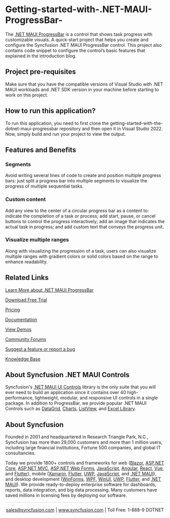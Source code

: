 # Getting-started-with-.NET-MAUI-ProgressBar-
The [.NET MAUI ProgressBar](https://www.syncfusion.com/maui-controls/maui-progressbar?utm_source=github&utm_medium=listing&utm_campaign=maui-progressbar-github-samples) is a control that shows task progress with customizable visuals. A quick-start project that helps you create and configure the Syncfusion .NET MAUI ProgressBar control. This project also contains code snippet to configure the control’s basic features that explained in the introduction blog. 

## Project pre-requisites

Make sure that you have the compatible versions of Visual Studio with .NET MAUI workloads and .NET SDK version in your machine before starting to work on this project.

## How to run this application?

To run this application, you need to first clone the getting-started-with-the-dotnet-maui-progressbar repository and then open it in Visual Studio 2022. Now, simply build and run your project to view the output.


## Features and Benefits

### Segments
Avoid writing several lines of code to create and position multiple progress bars: just split a progress bar into multiple segments to visualize the progress of multiple sequential tasks.

### Custom content
Add any view to the center of a circular progress bar as a content to: indicate the completion of a task or process; add start, pause, or cancel buttons to control the progress interactively; add an image that indicates the actual task in progress; and add custom text that conveys the progress unit.

### Visualize multiple ranges
Along with visualizing the progression of a task, users can also visualize multiple ranges with gradient colors or solid colors based on the range to enhance readability.

## Related Links

[Learn More about .NET MAUI ProgressBar](https://www.syncfusion.com/maui-controls/maui-progressbar?utm_source=github&utm_medium=listing&utm_campaign=maui-progressbar-github-samples)

[Download Free Trial](https://www.syncfusion.com/downloads/maui?utm_source=github&utm_medium=listing&utm_campaign=maui-progressbar-github-samples) 

[Pricing](https://www.syncfusion.com/sales/teamlicense?utm_source=github&utm_medium=listing&utm_campaign=maui-progressbar-github-samples) 

[Documentation](https://help.syncfusion.com/maui/circularprogressbar/getting-started?utm_source=github&utm_medium=listing&utm_campaign=maui-progressbar-github-samples) 

[View Demos](https://github.com/syncfusion/maui-demos/tree/master/MAUI/ProgressBar?utm_source=github&utm_medium=listing&utm_campaign=maui-progressbar-github-samples) 

[Community Forums](https://www.syncfusion.com/forums/maui?control=sfcircularprogressbar?utm_source=github&utm_medium=listing&utm_campaign=maui-progressbar-github-samples)

[Suggest a feature or report a bug](https://www.syncfusion.com/feedback/maui?utm_source=github&utm_medium=listing&utm_campaign=maui-progressbar-github-samples)

[Knowledge Base](https://support.syncfusion.com/kb?utm_source=github&utm_medium=listing&utm_campaign=maui-progressbar-github-samples)

## About Syncfusion .NET MAUI Controls

Syncfusion's [.NET MAUI UI Controls](https://www.syncfusion.com/maui-controls/maui-progressbar?utm_source=github&utm_medium=listing&utm_campaign=maui-progressbar-github-samples) library is the only suite that you will ever need to build an application since it contains over 40 high-performance, lightweight, modular, and responsive UI controls in a single package. In addition to ProgressBar, we provide popular .NET MAUI Controls such as [DataGrid](https://www.syncfusion.com/maui-controls/maui-datagrid?utm_source=github&utm_medium=listing&utm_campaign=maui-progressbar-github-samples), [Charts](https://www.syncfusion.com/maui-controls/maui-cartesian-charts?utm_source=github&utm_medium=listing&utm_campaign=maui-progressbar-github-samples), [ListView](https://www.syncfusion.com/maui-controls/maui-listview?utm_source=github&utm_medium=listing&utm_campaign=maui-progressbar-github-samples), and [Excel Library](https://www.syncfusion.com/document-processing/excel-framework/maui?utm_source=github&utm_medium=listing&utm_campaign=maui-progressbar-github-samples).

## About Syncfusion

Founded in 2001 and headquartered in Research Triangle Park, N.C., Syncfusion has more than 29,000 customers and more than 1 million users, including large financial institutions, Fortune 500 companies, and global IT consultancies.

Today we provide 1800+ controls and frameworks for web ([Blazor](https://www.syncfusion.com/blazor-components?utm_source=github&utm_medium=listing&utm_campaign=maui-progressbar-github-samples), [ASP.NET Core](https://www.syncfusion.com/aspnet-core-ui-controls?utm_source=github&utm_medium=listing&utm_campaign=maui-progressbar-github-samples), [ASP.NET MVC](https://www.syncfusion.com/aspnet-mvc-ui-controls?utm_source=github&utm_medium=listing&utm_campaign=maui-progressbar-github-samples), [ASP.NET Web Forms](https://www.syncfusion.com/jquery/aspnet-webforms-ui-controls?utm_source=github&utm_medium=listing&utm_campaign=maui-progressbar-github-samples), [JavaScript](https://www.syncfusion.com/javascript-ui-controls?utm_source=github&utm_medium=listing&utm_campaign=maui-progressbar-github-samples), [Angular](https://www.syncfusion.com/angular-components?utm_source=github&utm_medium=listing&utm_campaign=maui-progressbar-github-samples), [React](https://www.syncfusion.com/react-components?utm_source=github&utm_medium=listing&utm_campaign=maui-progressbar-github-samples), [Vue](https://www.syncfusion.com/vue-components?utm_source=github&utm_medium=listing&utm_campaign=maui-progressbar-github-samples), and [Flutter](https://www.syncfusion.com/flutter-widgets?utm_source=github&utm_medium=listing&utm_campaign=maui-progressbar-github-samples)), mobile ([Xamarin](https://www.syncfusion.com/xamarin-ui-controls?utm_source=github&utm_medium=listing&utm_campaign=maui-progressbar-github-samples), [Flutter](https://www.syncfusion.com/flutter-widgets?utm_source=github&utm_medium=listing&utm_campaign=maui-progressbar-github-samples), [UWP](https://www.syncfusion.com/uwp-ui-controls?utm_source=github&utm_medium=listing&utm_campaign=maui-progressbar-github-samples), [JavaScript](https://www.syncfusion.com/javascript-ui-controls?utm_source=github&utm_medium=listing&utm_campaign=maui-progressbar-github-samples), and [.NET MAUI](https://www.syncfusion.com/maui-controls?utm_source=github&utm_medium=listing&utm_campaign=maui-progressbar-github-samples)), and desktop development ([WinForms](https://www.syncfusion.com/winforms-ui-controls?utm_source=github&utm_medium=listing&utm_campaign=maui-progressbar-github-samples), [WPF](https://www.syncfusion.com/wpf-controls?utm_source=github&utm_medium=listing&utm_campaign=maui-progressbar-github-samples), [WinUI](https://www.syncfusion.com/winui-controls?utm_source=github&utm_medium=listing&utm_campaign=maui-progressbar-github-samples), [UWP](https://www.syncfusion.com/uwp-ui-controls?utm_source=github&utm_medium=listing&utm_campaign=maui-progressbar-github-samples), [Flutter](https://www.syncfusion.com/flutter-widgets?utm_source=github&utm_medium=listing&utm_campaign=maui-progressbar-github-samples), and [.NET MAUI](https://www.syncfusion.com/maui-controls?utm_source=github&utm_medium=listing&utm_campaign=maui-progressbar-github-samples)). We provide ready-to-deploy enterprise software for dashboards, reports, data integration, and big data processing. Many customers have saved millions in licensing fees by deploying our software.


<hr style="height:0.3px;border:none;color:lightgrey;background-color:lightgrey;" />

<p align="center">
<a href="mailto:sales@syncfusion.com?Subject=Syncfusion .NET MAUI ProgressBar - GitHub" target="_top">sales@syncfusion.com</a> | <a href="https://www.syncfusion.com?utm_source=github&utm_medium=listing&utm_campaign=maui-progressbar-github-samples">www.syncfusion.com</a> | Toll Free: 1-888-9 DOTNET <br>
</p>